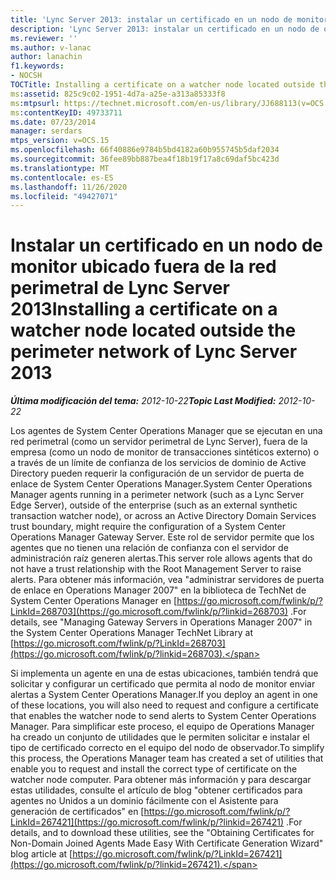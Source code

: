 ```yaml
---
title: 'Lync Server 2013: instalar un certificado en un nodo de monitor ubicado fuera de la red perimetral'
description: 'Lync Server 2013: instalar un certificado en un nodo de observador ubicado fuera de la red perimetral.'
ms.reviewer: ''
ms.author: v-lanac
author: lanachin
f1.keywords:
- NOCSH
TOCTitle: Installing a certificate on a watcher node located outside the perimeter network
ms:assetid: 825c9c02-1951-4d7a-a25e-a313a85333f8
ms:mtpsurl: https://technet.microsoft.com/en-us/library/JJ688113(v=OCS.15)
ms:contentKeyID: 49733711
ms.date: 07/23/2014
manager: serdars
mtps_version: v=OCS.15
ms.openlocfilehash: 66f40886e9784b5bd4182a60b955745b5daf2034
ms.sourcegitcommit: 36fee89bb887bea4f18b19f17a8c69daf5bc423d
ms.translationtype: MT
ms.contentlocale: es-ES
ms.lasthandoff: 11/26/2020
ms.locfileid: "49427071"
---
```

# <a name="installing-a-certificate-on-a-watcher-node-located-outside-the-perimeter-network-of-lync-server-2013"></a><span data-ttu-id="bedb8-103">Instalar un certificado en un nodo de monitor ubicado fuera de la red perimetral de Lync Server 2013</span><span class="sxs-lookup"><span data-stu-id="bedb8-103">Installing a certificate on a watcher node located outside the perimeter network of Lync Server 2013</span></span>

<div data-xmlns="http://www.w3.org/1999/xhtml">

<div class="topic" data-xmlns="http://www.w3.org/1999/xhtml" data-msxsl="urn:schemas-microsoft-com:xslt" data-cs="https://msdn.microsoft.com/">

<div data-asp="https://msdn2.microsoft.com/asp">



</div>

<div id="mainSection">

<div id="mainBody"><span data-ttu-id="bedb8-104">

<span> </span></span><span class="sxs-lookup"><span data-stu-id="bedb8-104">

<span> </span></span></span>

<span data-ttu-id="bedb8-105">_**Última modificación del tema:** 2012-10-22_</span><span class="sxs-lookup"><span data-stu-id="bedb8-105">_**Topic Last Modified:** 2012-10-22_</span></span>

<span data-ttu-id="bedb8-106">Los agentes de System Center Operations Manager que se ejecutan en una red perimetral (como un servidor perimetral de Lync Server), fuera de la empresa (como un nodo de monitor de transacciones sintéticos externo) o a través de un límite de confianza de los servicios de dominio de Active Directory pueden requerir la configuración de un servidor de puerta de enlace de System Center Operations Manager.</span><span class="sxs-lookup"><span data-stu-id="bedb8-106">System Center Operations Manager agents running in a perimeter network (such as a Lync Server Edge Server), outside of the enterprise (such as an external synthetic transaction watcher node), or across an Active Directory Domain Services trust boundary, might require the configuration of a System Center Operations Manager Gateway Server.</span></span> <span data-ttu-id="bedb8-107">Este rol de servidor permite que los agentes que no tienen una relación de confianza con el servidor de administración raíz generen alertas.</span><span class="sxs-lookup"><span data-stu-id="bedb8-107">This server role allows agents that do not have a trust relationship with the Root Management Server to raise alerts.</span></span> <span data-ttu-id="bedb8-108">Para obtener más información, vea "administrar servidores de puerta de enlace en Operations Manager 2007" en la biblioteca de TechNet de System Center Operations Manager en [https://go.microsoft.com/fwlink/p/?LinkId=268703](https://go.microsoft.com/fwlink/p/?linkid=268703) .</span><span class="sxs-lookup"><span data-stu-id="bedb8-108">For details, see "Managing Gateway Servers in Operations Manager 2007" in the System Center Operations Manager TechNet Library at [https://go.microsoft.com/fwlink/p/?LinkId=268703](https://go.microsoft.com/fwlink/p/?linkid=268703).</span></span>

<span data-ttu-id="bedb8-109">Si implementa un agente en una de estas ubicaciones, también tendrá que solicitar y configurar un certificado que permita al nodo de monitor enviar alertas a System Center Operations Manager.</span><span class="sxs-lookup"><span data-stu-id="bedb8-109">If you deploy an agent in one of these locations, you will also need to request and configure a certificate that enables the watcher node to send alerts to System Center Operations Manager.</span></span> <span data-ttu-id="bedb8-110">Para simplificar este proceso, el equipo de Operations Manager ha creado un conjunto de utilidades que le permiten solicitar e instalar el tipo de certificado correcto en el equipo del nodo de observador.</span><span class="sxs-lookup"><span data-stu-id="bedb8-110">To simplify this process, the Operations Manager team has created a set of utilities that enable you to request and install the correct type of certificate on the watcher node computer.</span></span> <span data-ttu-id="bedb8-111">Para obtener más información y para descargar estas utilidades, consulte el artículo de blog "obtener certificados para agentes no Unidos a un dominio fácilmente con el Asistente para generación de certificados" en [https://go.microsoft.com/fwlink/p/?LinkId=267421](https://go.microsoft.com/fwlink/p/?linkid=267421) .</span><span class="sxs-lookup"><span data-stu-id="bedb8-111">For details, and to download these utilities, see the "Obtaining Certificates for Non-Domain Joined Agents Made Easy With Certificate Generation Wizard" blog article at [https://go.microsoft.com/fwlink/p/?LinkId=267421](https://go.microsoft.com/fwlink/p/?linkid=267421).</span></span>

<span data-ttu-id="bedb8-112"></div>

<span> </span>

</div>

</div>

</span><span class="sxs-lookup"><span data-stu-id="bedb8-112"></div>

<span> </span>

</div>

</div>

</span></span></div>

